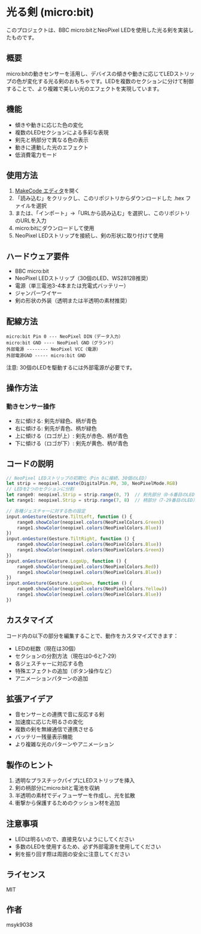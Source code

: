 # 光る剣 (micro:bit)

このプロジェクトは、BBC micro:bitとNeoPixel LEDを使用した光る剣を実装したものです。

## 概要

micro:bitの動きセンサーを活用し、デバイスの傾きや動きに応じてLEDストリップの色が変化する光る剣のおもちゃです。LEDを複数のセクションに分けて制御することで、より複雑で美しい光のエフェクトを実現しています。

## 機能

- 傾きや動きに応じた色の変化
- 複数のLEDセクションによる多彩な表現
- 剣先と柄部分で異なる色の表示
- 動きに連動した光のエフェクト
- 低消費電力モード

## 使用方法

1. [MakeCode エディタ](https://makecode.microbit.org/)を開く
2. 「読み込む」をクリックし、このリポジトリからダウンロードした .hex ファイルを選択
3. または、「インポート」→「URLから読み込む」を選択し、このリポジトリのURLを入力
4. micro:bitにダウンロードして使用
5. NeoPixel LEDストリップを接続し、剣の形状に取り付けて使用

## ハードウェア要件

- BBC micro:bit
- NeoPixel LEDストリップ（30個のLED、WS2812B推奨）
- 電源（単三電池3-4本または充電式バッテリー）
- ジャンパーワイヤー
- 剣の形状の外装（透明または半透明の素材推奨）

## 配線方法

```
micro:bit Pin 0 --- NeoPixel DIN（データ入力）
micro:bit GND ---- NeoPixel GND（グランド）
外部電源 -------- NeoPixel VCC（電源）
外部電源GND ----- micro:bit GND
```

注意: 30個のLEDを駆動するには外部電源が必要です。

## 操作方法

### 動きセンサー操作
- 左に傾ける: 剣先が緑色、柄が青色
- 右に傾ける: 剣先が青色、柄が緑色
- 上に傾ける（ロゴが上）: 剣先が赤色、柄が青色
- 下に傾ける（ロゴが下）: 剣先が黄色、柄が青色

## コードの説明

```typescript
// NeoPixel LEDストリップの初期化（Pin 0に接続、30個のLED）
let strip = neopixel.create(DigitalPin.P0, 30, NeoPixelMode.RGB)
// LEDを2つのセクションに分割
let range0: neopixel.Strip = strip.range(0, 7)  // 剣先部分（0-6番目のLED）
let range1: neopixel.Strip = strip.range(7, 8)  // 柄部分（7-29番目のLED）

// 各種ジェスチャーに対する色の設定
input.onGesture(Gesture.TiltLeft, function () {
    range0.showColor(neopixel.colors(NeoPixelColors.Green))
    range1.showColor(neopixel.colors(NeoPixelColors.Blue))
})
input.onGesture(Gesture.TiltRight, function () {
    range0.showColor(neopixel.colors(NeoPixelColors.Blue))
    range1.showColor(neopixel.colors(NeoPixelColors.Green))
})
input.onGesture(Gesture.LogoUp, function () {
    range0.showColor(neopixel.colors(NeoPixelColors.Red))
    range1.showColor(neopixel.colors(NeoPixelColors.Blue))
})
input.onGesture(Gesture.LogoDown, function () {
    range0.showColor(neopixel.colors(NeoPixelColors.Yellow))
    range1.showColor(neopixel.colors(NeoPixelColors.Blue))
})
```

## カスタマイズ

コード内の以下の部分を編集することで、動作をカスタマイズできます：

- LEDの総数（現在は30個）
- セクションの分割方法（現在は0-6と7-29）
- 各ジェスチャーに対応する色
- 特殊エフェクトの追加（ボタン操作など）
- アニメーションパターンの追加

## 拡張アイデア

- 音センサーとの連携で音に反応する剣
- 加速度に応じた明るさの変化
- 複数の剣を無線通信で連携させる
- バッテリー残量表示機能
- より複雑な光のパターンやアニメーション

## 製作のヒント

1. 透明なプラスチックパイプにLEDストリップを挿入
2. 剣の柄部分にmicro:bitと電池を収納
3. 半透明の素材でディフューザーを作成し、光を拡散
4. 衝撃から保護するためのクッション材を追加

## 注意事項

- LEDは明るいので、直接見ないようにしてください
- 多数のLEDを使用するため、必ず外部電源を使用してください
- 剣を振り回す際は周囲の安全に注意してください

## ライセンス

MIT

## 作者

msyk9038
